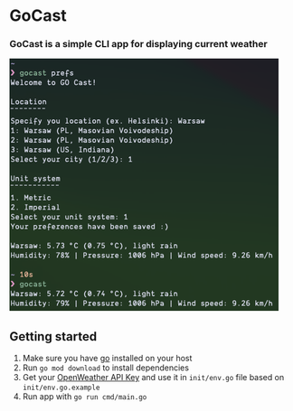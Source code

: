 # GoCast
### GoCast is a simple CLI app for displaying current weather

![GoCast demo image](./doc/demo.png)

## Getting started
1. Make sure you have [go](https://go.dev/doc/install) installed on your host
1. Run `go mod download` to install dependencies
1. Get your [OpenWeather API Key](https://home.openweathermap.org/api_keys) and use it in `init/env.go` file based on `init/env.go.example`
1. Run app with `go run cmd/main.go`